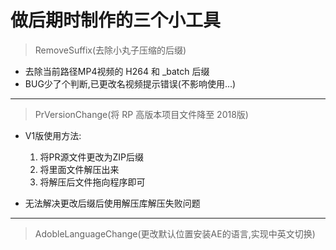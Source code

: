 # 做后期时制作的三个小工具

> RemoveSuffix(去除小丸子压缩的后缀)

+ 去除当前路径MP4视频的 H264 和 _batch 后缀
+ BUG少了个判断,已更改名视频提示错误(不影响使用...)

---
> PrVersionChange(将 RP 高版本项目文件降至 2018版)

+ V1版使用方法:
    1. 将PR源文件更改为ZIP后缀
    2. 将里面文件解压出来
    3. 将解压后文件拖向程序即可

+ 无法解决更改后缀后使用解压库解压失败问题

---
> AdobleLanguageChange(更改默认位置安装AE的语言,实现中英文切换)
